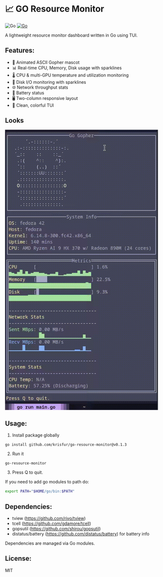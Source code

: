 # 📈 GO Resource Monitor

![Go](https://img.shields.io/badge/Go-00ADD8?style=flat&logo=go&logoColor=white)    [![Go](https://img.shields.io/badge/Go-1.24.4-blue)](https://go.dev/)

A lightweight resource monitor dashboard written in Go using TUI.

## Features:
- 🐹 Animated ASCII Gopher mascot
- 📊 Real-time CPU, Memory, Disk usage with sparklines
- 🌡️ CPU & multi-GPU temperature and utilization monitoring
- 💾 Disk I/O monitoring with sparklines
- 🌐 Network throughput stats
- 🔋 Battery status
- 🖥️ Two-column responsive layout
- 🎨 Clean, colorful TUI

## Looks
![screencast](screencast.gif)

## Usage:
1. Install package globally
```
go install github.com/krisfur/go-resource-monitor@v0.1.3
```
2. Run it
```
go-resource-monitor
```
3. Press Q to quit.


If you need to add go modules to path do:
```bash
export PATH="$HOME/go/bin:$PATH"
```

## Dependencies:
- tview (https://github.com/rivo/tview)
- tcell (https://github.com/gdamore/tcell)
- gopsutil (https://github.com/shirou/gopsutil)
- distatus/battery (https://github.com/distatus/battery) for battery info


Dependencies are managed via Go modules.

## License:
MIT
